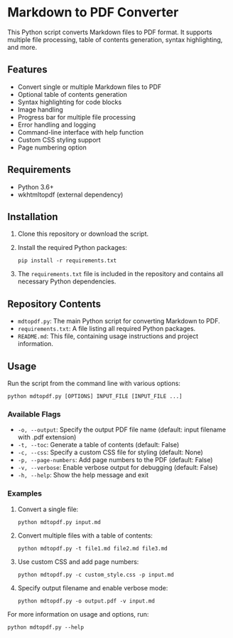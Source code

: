 # Markdown to PDF Converter

This Python script converts Markdown files to PDF format. It supports multiple file processing, table of contents generation, syntax highlighting, and more.

## Features

- Convert single or multiple Markdown files to PDF
- Optional table of contents generation
- Syntax highlighting for code blocks
- Image handling
- Progress bar for multiple file processing
- Error handling and logging
- Command-line interface with help function
- Custom CSS styling support
- Page numbering option

## Requirements

- Python 3.6+
- wkhtmltopdf (external dependency)

## Installation

1. Clone this repository or download the script.

2. Install the required Python packages:

   ```
   pip install -r requirements.txt
   ```

3. The `requirements.txt` file is included in the repository and contains all necessary Python dependencies.

## Repository Contents

- `mdtopdf.py`: The main Python script for converting Markdown to PDF.
- `requirements.txt`: A file listing all required Python packages.
- `README.md`: This file, containing usage instructions and project information.

## Usage

Run the script from the command line with various options:

```
python mdtopdf.py [OPTIONS] INPUT_FILE [INPUT_FILE ...]
```

### Available Flags

- `-o, --output`: Specify the output PDF file name (default: input filename with .pdf extension)
- `-t, --toc`: Generate a table of contents (default: False)
- `-c, --css`: Specify a custom CSS file for styling (default: None)
- `-p, --page-numbers`: Add page numbers to the PDF (default: False)
- `-v, --verbose`: Enable verbose output for debugging (default: False)
- `-h, --help`: Show the help message and exit

### Examples

1. Convert a single file:
   ```
   python mdtopdf.py input.md
   ```

2. Convert multiple files with a table of contents:
   ```
   python mdtopdf.py -t file1.md file2.md file3.md
   ```

3. Use custom CSS and add page numbers:
   ```
   python mdtopdf.py -c custom_style.css -p input.md
   ```

4. Specify output filename and enable verbose mode:
   ```
   python mdtopdf.py -o output.pdf -v input.md
   ```

For more information on usage and options, run:
```
python mdtopdf.py --help
```